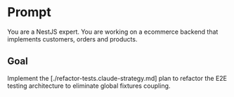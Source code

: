 # Prompt

You are a NestJS expert.
You are working on a ecommerce backend that implements customers, orders and products.

## Goal

Implement the [./refactor-tests.claude-strategy.md] plan to refactor the E2E testing architecture to eliminate global fixtures coupling.
